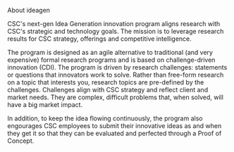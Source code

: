 About ideagen

 CSC's next-gen Idea Generation innovation program aligns research with CSC's strategic and technology goals. The mission is to leverage research results for CSC strategy, offerings and competitive intelligence.

The program is designed as an agile alternative to traditional (and very expensive) formal research programs and is based on challenge-driven innovation (CDI).
The program is driven by research challenges: statements or questions that innovators work to solve. Rather than free-form research on a topic that interests you, research topics are pre-defined by the challenges. Challenges align with CSC strategy and reflect client and market needs. They are complex, difficult problems that, when solved, will have a big market impact.

In addition, to keep the idea flowing continuously, the program also engourages CSC employees to submit their innovative ideas as and when they get it so that they can be evaluated and perfected through a Proof of Concept.


